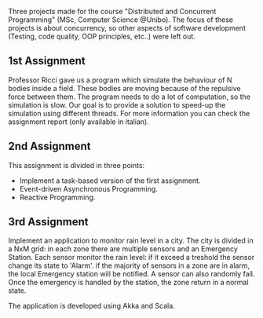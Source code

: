 Three projects made for the course "Distributed and Concurrent Programming" (MSc, Computer Science @Unibo).
The focus of these projects is about concurrency, so other aspects of software development (Testing, code quality, OOP principles, etc..) were left out.

## 1st Assignment ##
Professor Ricci gave us a program which simulate the behaviour of N bodies inside a field. 
These bodies are moving because of the repulsive force between them.
The program needs to do a lot of computation, so the simulation is slow.
Our goal is to provide a solution to speed-up the simulation using different threads.
For more information you can check the assignment report (only available in italian).


## 2nd Assignment ##
This assignment is divided in three points:
- Implement a task-based version of the first assignment.
- Event-driven Asynchronous Programming.
- Reactive Programming.

## 3rd Assignment ##
Implement an application to monitor rain level in a city.
The city is divided in a NxM grid: in each zone there are multiple sensors and an Emergency Station.
Each sensor monitor the rain level: if it exceed a treshold the sensor change its state to 'Alarm'. if the majority of sensors in a zone are in alarm, the local Emergency station will be notified. A sensor can also randomly fail.
Once the emergency is handled by the station, the zone return in a normal state.

The application is developed using Akka and Scala.

